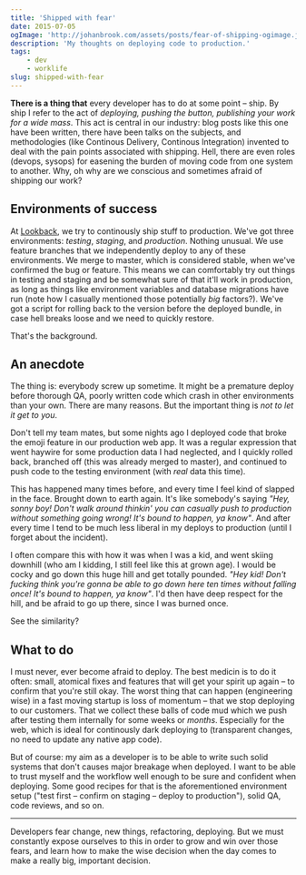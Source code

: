 ```yaml
---
title: 'Shipped with fear'
date: 2015-07-05
ogImage: 'http://johanbrook.com/assets/posts/fear-of-shipping-ogimage.jpg'
description: 'My thoughts on deploying code to production.'
tags:
    - dev
    - worklife
slug: shipped-with-fear
---
```


**There is a thing that** every developer has to do at some point – ship. By ship I refer to the act
of _deploying, pushing the button, publishing your work for a wide mass_. This act is central in our
industry: blog posts like this one have been written, there have been talks on the subjects, and
methodologies (like Continous Delivery, Continous Integration) invented to deal with the pain points
associated with shipping. Hell, there are even roles (devops, sysops) for easening the burden of
moving code from one system to another. Why, oh why are we conscious and sometimes afraid of
shipping our work?

## Environments of success

At [Lookback](http://lookback.io), we try to continously ship stuff to production. We've got three
environments: _testing_, _staging_, and _production_. Nothing unusual. We use feature branches that
we independently deploy to any of these environments. We merge to master, which is considered
stable, when we've confirmed the bug or feature. This means we can comfortably try out things in
testing and staging and be somewhat sure of that it'll work in production, as long as things like
environment variables and database migrations have run (note how I casually mentioned those
potentially _big_ factors?). We've got a script for rolling back to the version before the deployed
bundle, in case hell breaks loose and we need to quickly restore.

That's the background.

## An anecdote

The thing is: everybody screw up sometime. It might be a premature deploy before thorough QA, poorly
written code which crash in other environments than your own. There are many reasons. But the
important thing is _not to let it get to you_.

Don't tell my team mates, but some nights ago I deployed code that broke the emoji feature in our
production web app. It was a regular expression that went haywire for some production data I had
neglected, and I quickly rolled back, branched off (this was already merged to master), and
continued to push code to the testing environment (with _real_ data this time).

This has happened many times before, and every time I feel kind of slapped in the face. Brought down
to earth again. It's like somebody's saying _"Hey, sonny boy! Don't walk around thinkin' you can
casually push to production without something going wrong! It's bound to happen, ya know"_. And
after every time I tend to be much less liberal in my deploys to production (until I forget about
the incident).

I often compare this with how it was when I was a kid, and went skiing downhill (who am I kidding, I
still feel like this at grown age). I would be cocky and go down this huge hill and get totally
pounded. _"Hey kid! Don't fucking think you're gonna be able to go down here ten times without
falling once! It's bound to happen, ya know"_. I'd then have deep respect for the hill, and be
afraid to go up there, since I was burned once.

See the similarity?

## What to do

I must never, ever become afraid to deploy. The best medicin is to do it often: small, atomical
fixes and features that will get your spirit up again – to confirm that you're still okay. The worst
thing that can happen (engineering wise) in a fast moving startup is loss of momentum – that we stop
deploying to our customers. That we collect these balls of code mud which we push after testing them
internally for some weeks or _months_. Especially for the web, which is ideal for continously dark
deploying to (transparent changes, no need to update any native app code).

But of course: my aim as a developer is to be able to write such solid systems that don't causes
major breakage when deployed. I want to be able to trust myself and the workflow well enough to be
sure and confident when deploying. Some good recipes for that is the aforementioned environment
setup ("test first – confirm on staging – deploy to production"), solid QA, code reviews, and so on.

---

Developers fear change, new things, refactoring, deploying. But we must constantly expose ourselves
to this in order to grow and win over those fears, and learn how to make the wise decision when the
day comes to make a really big, important decision.

